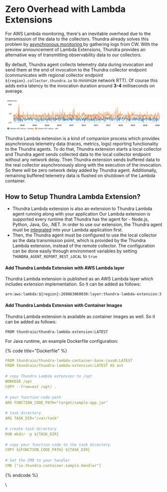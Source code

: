 # Zero Overhead with Lambda Extensions

For AWS Lambda monitoring, there's an inevitable overhead due to the transmission of the data to the collectors. Thundra already solves this problem by [asynchronous monitoring ](https://docs.thundra.io/performance/zero-overhead-with-asynchronous-monitoring)by gathering logs from CW. With the preview announcement of Lambda Extensions, Thundra provides an alternative way of transmitting observability data to our collectors.&#x20;

By default, Thundra agent collects telemetry data during invocation and send them at the end of invocation to the Thundra collector endpoint (communicates with regional collector endpoint `${region}.collector.thundra.io` to minimize network RTT). Of course this adds extra latency to the invocation duration around **3-4** milliseconds on average.

![](<../.gitbook/assets/Thundra Collector Latency.png>)

Thundra Lambda extension is a kind of companion process which provides asynchronous telemetry data (traces, metrics, logs) reporting functionality to the Thundra agents. To do that, Thundra extension starts a local collector and Thundra agent sends collected data to the local collector endpoint without any network delay. Then Thundra extension sends buffered data to the real collector asynchronously along with the execution of the invocation. So there will be zero network delay added by Thundra agent. Additionally, remaining buffered telemetry data is flushed on shutdown of the Lambda container.

## **How to Setup Thundra Lambda Extension?**

* Thundra Lambda extension is also an extension to Thundra Lambda agent running along with your application Our Lambda extension is supported every runtime that Thundra has the agent for - Node.js, Python, Java, Go, .NET. In order to use our extension, the Thundra agent must be [integrated](https://docs.thundra.io/) into your Lambda application first.
* Then, the Thundra agent must be configured to use the local collector as the data transmission point, which is provided by the Thundra Lambda extension, instead of the remote collector. The configuration can be done easily through environment variables by setting `THUNDRA_AGENT_REPORT_REST_LOCAL` to `true`

#### Add Thundra Lambda Extension with AWS Lambda layer

Thundra Lambda extension is published as an AWS Lambda layer which includes extension implementation. So it can be added as follows:

`arn:aws:lambda:${region}:269863060030:layer:thundra-lambda-extension:3`

#### Add Thundra Lambda Extension with Container Images

Thundra Lambda extension is available as container images as well. So it can be added as follows:

`FROM thundraio/thundra-lambda-extension:LATEST`

For Java runtime, an example Dockerfile configuration:

{% code title="Dockerfile" %}
```yaml
FROM thundraio/thundra-lambda-container-base-java8:LATEST
FROM thundraio/thundra-lambda-extension:LATEST AS ext

# copy Thundra Lambda extension to /opt 
WORKDIR /opt
COPY --from=ext /opt/ .

# your function code path
ARG FUNCTION_CODE_PATH="target/sample-app.jar"

# task directory
ARG TASK_DIR="/var/task"

# create task directory
RUN mkdir -p ${TASK_DIR}

# copy your function code to the task directory
COPY ${FUNCTION_CODE_PATH} ${TASK_DIR}

# Set the CMD to your handler
CMD ["io.thundra.container.sample.Handler"]
```
{% endcode %}

&#x20;\








&#x20;&#x20;
